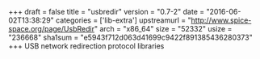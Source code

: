+++
draft = false
title = "usbredir"
version = "0.7-2"
date = "2016-06-02T13:38:29"
categories = ['lib-extra']
upstreamurl = "http://www.spice-space.org/page/UsbRedir"
arch = "x86_64"
size = "52332"
usize = "236668"
sha1sum = "e5943f712d063d41699c9422f891385436280373"
+++
USB network redirection protocol libraries